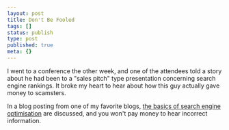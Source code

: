 ```yaml
---
layout: post
title: Don't Be Fooled
tags: []
status: publish
type: post
published: true
meta: {}
---
```

I went to a conference the other week, and one of the attendees told a story about he had been to a "sales pitch" type presentation concerning search engine rankings.  It broke my heart to hear about how this guy actually gave money to scamsters.

In a blog posting from one of my favorite blogs, [the basics of search engine optimisation](https://www.456bereastreet.com/archive/categories/search_engine_optimisation/) are discussed, and you won't pay money to hear incorrect information.
